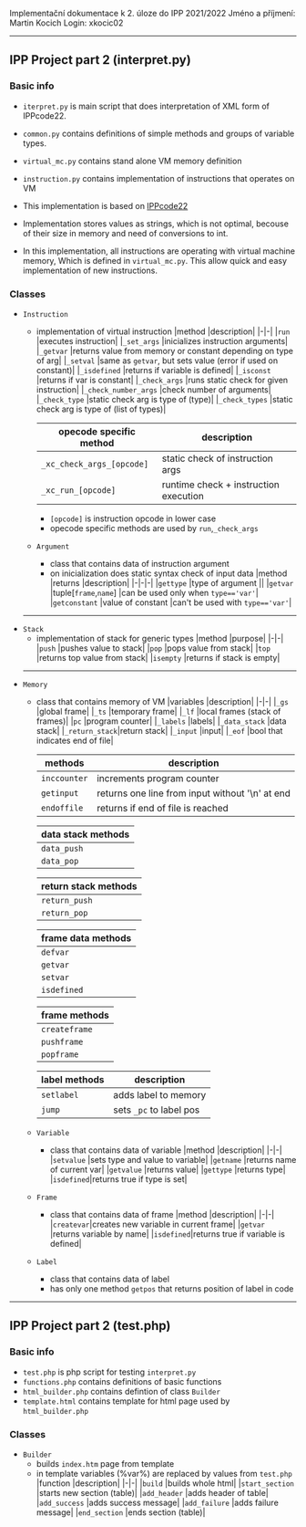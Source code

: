 Implementační dokumentace k 2. úloze do IPP 2021/2022
Jméno a příjmení: Martin Kocich
Login: xkocic02

---
## IPP Project part 2 (interpret.py)
### Basic info
- `iterpret.py` is main script that does interpretation of XML form of IPPcode22.
- `common.py` contains definitions of simple methods and groups of variable types.
- `virtual_mc.py` contains stand alone VM memory definition
- `instruction.py` contains implementation of instructions that operates on VM

- This implementation is based on [IPPcode22](https://wis.fit.vutbr.cz/FIT/st/cfs.php/course/IPP-IT/projects/2021-2022/Zadani/ipp22spec.pdf)
- Implementation stores values as strings, which is not optimal,
    becouse of their size in memory and need of conversions to int.
- In this implementation, all instructions are operating with virtual machine memory,
    Which is defined in `virtual_mc.py`. This allow quick and easy implementation of
    new instructions.

### Classes
- `Instruction`
    - implementation of virtual instruction
        |method                 |description|
        |-|-|
        |`run`                  |executes instruction|
        |`_set_args`            |inicializes instruction arguments|
        |`_getvar`              |returns value from memory or constant depending on type of arg|
        |`_setval`              |same as `getvar`, but sets value (error if used on constant)|
        |`_isdefined`           |returns if variable is defined|
        |`_isconst`             |returns if var is constant|
        |`_check_args`          |runs static check for given instruction|
        |`_check_number_args`   |check number of arguments|
        |`_check_type`          |static check arg is type of (type)|
        |`_check_types`         |static check arg is type of (list of types)|

        |opecode specific method                |description|
        |-|-|
        |`_xc_check_args_[opcode]`              |static check of instruction args|
        |`_xc_run_[opcode]`                     |runtime check + instruction execution|
        - `[opcode]` is instruction opcode in lower case
        - opecode specific methods are used by `run`,`_check_args`
    - `Argument`
        - class that contains data of instruction argument
        - on inicialization does static syntax check of input data
            |method         |returns                |description|
            |-|-|-|
            |`gettype`      |type of argument       ||
            |`getvar`       |tuple[`frame`,`name`]  |can be used only when `type=='var'`|
            |`getconstant`  |value of constant      |can't be used with `type=='var'`|
    ---
- `Stack`
    - implementation of stack for generic types
        |method     |purpose|
        |-|-|
        |`push`     |pushes value to stack|
        |`pop`      |pops value from stack|
        |`top`      |returns top value from stack|
        |`isempty`  |returns if stack is empty|
    ---
- `Memory`
    - class that contains memory of VM
        |variables      |description|
        |-|-|
        |`_gs`          |global frame|
        |`_ts`          |temporary frame|
        |`_lf`          |local frames (stack of frames)|
        |`pc`           |program counter|
        |`_labels`      |labels|
        |`_data_stack`  |data stack|
        |`_return_stack`|return stack|
        |`_input`       |input|
        |`_eof`         |bool that indicates end of file|

        |methods        |description|
        |-|-|
        |`inccounter`   |increments program counter|
        |`getinput`     |returns one line from input without '\n' at end|
        |`endoffile`    |returns if end of file is reached|

        |data stack methods |
        |-|
        |`data_push`        |
        |`data_pop`         |

        |return stack methods|
        |-|
        |`return_push`      |
        |`return_pop`       |

        |frame data methods|
        |-|
        |`defvar`|
        |`getvar`|
        |`setvar`|
        |`isdefined`|

        |frame methods|
        |-|
        |`createframe`|
        |`pushframe`|
        |`popframe`|

        |label methods  |description|
        |-|-|
        |`setlabel`     |adds label to memory|
        |`jump`         |sets `_pc` to label pos|


    - `Variable`
        - class that contains data of variable
            |method     |description|
            |-|-|
            |`setvalue` |sets type and value to variable|
            |`getname`  |returns name of current var|
            |`getvalue` |returns value|
            |`gettype`  |returns type|
            |`isdefined`|returns true if type is set|

    - `Frame`
        - class that contains data of frame
            |method     |description|
            |-|-|
            |`createvar`|creates new variable in current frame|
            |`getvar`   |returns variable by name|
            |`isdefined`|returns true if variable is defined|

    - `Label`
        - class that contains data of label
        - has only one method `getpos` that returns position of label in code


---
## IPP Project part 2 (test.php)
### Basic info
- `test.php` is php script for testing `interpret.py`
- `functions.php` contains definitions of basic functions
- `html_builder.php` contains defintion of class `Builder`
- `template.html` contains template for html page used by `html_builder.php`

### Classes
- `Builder`
    - builds `index.htm` page from template
    - in template variables (%var%) are replaced by values from `test.php`
    |function           |description|
    |-|-|
    |`build`            |builds whole html|
    |`start_section`    |starts new section (table)|
    |`add_header`       |adds header of table|
    |`add_success`      |adds success message|
    |`add_failure`      |adds failure message|
    |`end_section`      |ends section (table)|